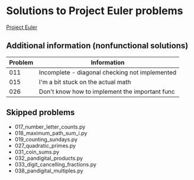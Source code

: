 # Solutions to Project Euler problems

[Project Euler](https://projecteuler.net/archives)

## Additional information (nonfunctional solutions)

| Problem | Information                                    |
| ------- | ---------------------------------------------- |
| 011     | Incomplete - diagonal checking not implemented |
| 015     | I'm a bit stuck on the actual math             |
| 026     | Don't know how to implement the important func |

## Skipped problems

- 017_number_letter_counts.py
- 018_maximum_path_sum_i.py
- 019_counting_sundays.py
- 027_quadratic_primes.py
- 031_coin_sums.py
- 032_pandigital_products.py
- 033_digit_cancelling_fractions.py
- 038_pandigital_multiples.py
